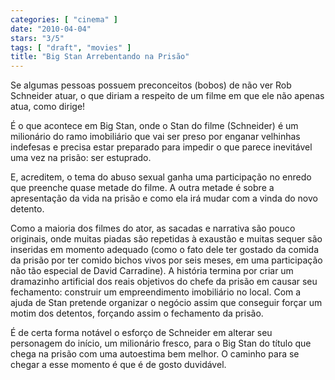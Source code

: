 ```yaml
---
categories: [ "cinema" ]
date: "2010-04-04"
stars: "3/5"
tags: [ "draft", "movies" ]
title: "Big Stan Arrebentando na Prisão"
---
```

Se algumas pessoas possuem preconceitos (bobos) de não ver Rob Schneider
atuar, o que diriam a respeito de um filme em que ele não apenas atua,
como dirige!

É o que acontece em Big Stan, onde o Stan do filme (Schneider) é um
milionário do ramo imobiliário que vai ser preso por enganar velhinhas
indefesas e precisa estar preparado para impedir o que parece inevitável
uma vez na prisão: ser estuprado.

E, acreditem, o tema do abuso sexual ganha uma participação no
enredo que preenche quase metade do filme. A outra metade é sobre a
apresentação da vida na prisão e como ela irá mudar com a vinda do
novo detento.

Como a maioria dos filmes do ator, as sacadas e narrativa são pouco
originais, onde muitas piadas são repetidas à exaustão e muitas
sequer são inseridas em momento adequado (como o fato dele ter gostado
da comida da prisão por ter comido bichos vivos por seis meses, em
uma participação não tão especial de David Carradine). A história
termina por criar um dramazinho artificial dos reais objetivos do chefe da
prisão em causar seu fechamento: construir um empreendimento imobiliário
no local. Com a ajuda de Stan pretende organizar o negócio assim que
conseguir forçar um motim dos detentos, forçando assim o fechamento
da prisão.

É de certa forma notável o esforço de Schneider em alterar seu
personagem do início, um milionário fresco, para o Big Stan do título
que chega na prisão com uma autoestima bem melhor. O caminho para se
chegar a esse momento é que é de gosto duvidável.
